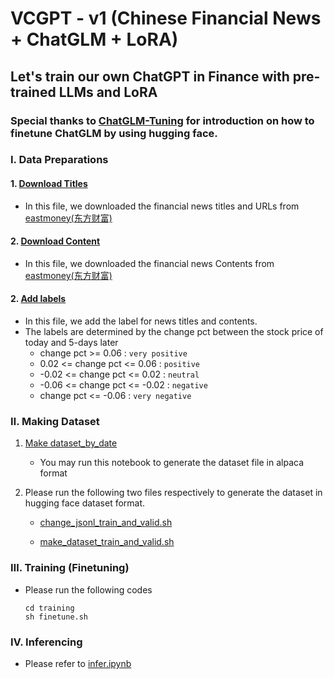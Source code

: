 # VCGPT - v1 (Chinese Financial News + ChatGLM + LoRA)
## Let's train our own ChatGPT in Finance with pre-trained LLMs and LoRA
### Special thanks to [ChatGLM-Tuning](https://github.com/mymusise/ChatGLM-Tuning) for introduction on how to finetune ChatGLM by using hugging face.

### Ⅰ. Data Preparations
#### 1. [Download Titles](./data_preparations/download_titles.py)
* In this file, we downloaded the financial news titles and URLs from [eastmoney(东方财富)](https://www.eastmoney.com/)  
#### 2. [Download Content](./data_preparations/download_contents.py)
* In this file, we downloaded the financial news Contents from [eastmoney(东方财富)](https://www.eastmoney.com/)  
#### 2. [Add labels](./data_preparations/add_labels.py)
* In this file, we add the label for news titles and contents.
* The labels are determined by the change pct between the stock price of today and 5-days later
    * change pct >= 0.06 : `very positive` 
    * 0.02 <= change pct <= 0.06 : `positive`
    * -0.02 <= change pct <= 0.02 : `neutral`
    * -0.06 <= change pct <= -0.02 : `negative` 
    * change pct <= -0.06 : `very negative` 

### Ⅱ. Making Dataset

1. [Make dataset_by_date](./making_dataset/make_dataset_by_date.py)
   * You may run this notebook to generate the dataset file in alpaca format

2. Please run the following two files respectively to generate the dataset in hugging face dataset format.

   * [change_jsonl_train_and_valid.sh](./making_dataset/change_jsonl_train_and_valid.sh)

   * [make_dataset_train_and_valid.sh](./making_dataset/make_dataset_train_and_valid.sh)

### Ⅲ. Training (Finetuning)
* Please run the following codes
    ``` shell
    cd training
    sh finetune.sh
    ```

### Ⅳ. Inferencing 
* Please refer to [infer.ipynb](./inferencing/infer.ipynb)
